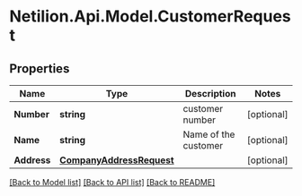 # Netilion.Api.Model.CustomerRequest
## Properties

Name | Type | Description | Notes
------------ | ------------- | ------------- | -------------
**Number** | **string** | customer number | [optional] 
**Name** | **string** | Name of the customer | [optional] 
**Address** | [**CompanyAddressRequest**](CompanyAddressRequest.md) |  | [optional] 

[[Back to Model list]](../README.md#documentation-for-models) [[Back to API list]](../README.md#documentation-for-api-endpoints) [[Back to README]](../README.md)

